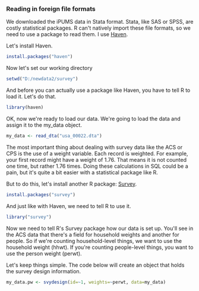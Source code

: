 

### Reading in foreign file formats

We downloaded the iPUMS data in Stata format. Stata, like SAS or SPSS, are costly statistical packages. R can't natively import these file formats, so we need to use a package to read them. I use [Haven](https://cran.r-project.org/web/packages/haven/haven.pdf). 

Let's install Haven. 

```R
install.packages("haven")
```

Now let's set our working directory 

```R
setwd("D:/newdata2/survey")
```

And before you can actually use a package like Haven, you have to tell R to load it. Let's do that. 

```R
library(haven)
```

OK, now we're ready to load our data. We're going to load the data and assign it to the my_data object. 

```R
my_data <- read_dta("usa_00022.dta")
```

The most important thing about dealing with survey data like the ACS or CPS is the use of a weight variable. Each record is weighted. For example, your first record might have a weight of 1.76. That means it is not counted one time, but rather 1.76 times. Doing these calculations in SQL could be a pain, but it's quite a bit easier with a statistical package like R. 

But to do this, let's install another R package: [Survey](https://cran.r-project.org/web/packages/survey/survey.pdf).

```R
install.packages("survey")
```

And just like with Haven, we need to tell R to use it. 

```R
library("survey")
```

Now we need to tell R's Survey package how our data is set up. You'll see in the ACS data that there's a field for household weights and another for people. So if we're counting household-level things, we want to use the household weight (hhwt). If you're counting people-level things, you want to use the person weight (perwt). 

Let's keep things simple. The code below will create an object that holds the survey design information. 

```R
my_data.pw <- svydesign(id=~1, weights=~perwt, data=my_data)
```




